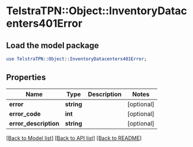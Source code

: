 # TelstraTPN::Object::InventoryDatacenters401Error

## Load the model package
```perl
use TelstraTPN::Object::InventoryDatacenters401Error;
```

## Properties
Name | Type | Description | Notes
------------ | ------------- | ------------- | -------------
**error** | **string** |  | [optional] 
**error_code** | **int** |  | [optional] 
**error_description** | **string** |  | [optional] 

[[Back to Model list]](../README.md#documentation-for-models) [[Back to API list]](../README.md#documentation-for-api-endpoints) [[Back to README]](../README.md)


